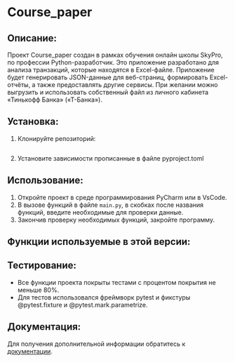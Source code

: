 # Course_paper

## Описание:

Проект Course_paper создан в рамках обучения онлайн школы SkyPro, по профессии Python-разработчик. 
Это приложение разработано для анализа транзакций, которые находятся в Excel-файле. Приложение будет генерировать
JSON-данные для веб-страниц, формировать Excel-отчёты, а также предоставлять другие сервисы. При желании можно выгрузить
и использовать собственный файл из личного кабинета «Тинькофф Банка» («Т-Банка»).


## Установка:

1. Клонируйте репозиторий:
```

```
2. Установите зависимости прописанные в файле pyproject.toml


## Использование:

1. Откройте проект в среде программирования PyCharm или в VsCode.
2. В вызове функций в файле `main.py`, в скобках после названия функций, введите необходимые для проверки данные.
3. Закончив проверку необходимых функций, закройте программу.

## Функции используемые в этой версии:



## Тестирование:

* Все функции проекта покрыты тестами с процентом покрытия не меньше 80%.
* Для тестов использовался фреймворк pytest и фикстуры @pytest.fixture и @pytest.mark.parametrize.

## Документация:

Для получения дополнительной информации обратитесь к [документации](docs/README.md).